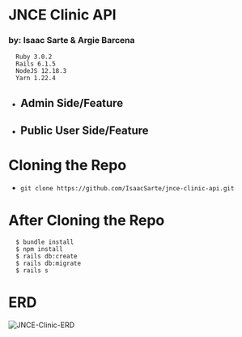 # JNCE Clinic API
### by: Isaac Sarte & Argie Barcena

```
  Ruby 3.0.2
  Rails 6.1.5
  NodeJS 12.18.3
  Yarn 1.22.4
```

* ## **Admin Side/Feature**

* ## **Public User Side/Feature**

# Cloning the Repo

* `git clone https://github.com/IsaacSarte/jnce-clinic-api.git`

# After Cloning the Repo

```
  $ bundle install
  $ npm install
  $ rails db:create
  $ rails db:migrate
  $ rails s
```

# ERD
![JNCE-Clinic-ERD](https://user-images.githubusercontent.com/82153590/159286700-a2cc342c-1833-4314-b6e8-16b3450a4311.png)
